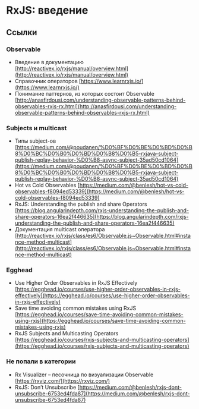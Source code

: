 # RxJS: введение

## Cсылки

### Observable
- Введение в документацию [http://reactivex.io/rxjs/manual/overview.html](http://reactivex.io/rxjs/manual/overview.html)
- Справочник операторов [https://www.learnrxjs.io/](https://www.learnrxjs.io/)
- Понимание паттернов, из которых состоит Observable [http://anasfirdousi.com/understanding-observable-patterns-behind-observables-rxjs-rx.html](http://anasfirdousi.com/understanding-observable-patterns-behind-observables-rxjs-rx.html)

### Subjects и multicast
- Типы subject-ов [https://medium.com/@poudanen/%D0%BF%D0%BE%D0%BD%D0%B8%D0%BC%D0%B0%D0%BD%D0%B8%D0%B5-rxjava-subject-publish-replay-behavior-%D0%B8-async-subject-35ad50cd1064](https://medium.com/@poudanen/%D0%BF%D0%BE%D0%BD%D0%B8%D0%BC%D0%B0%D0%BD%D0%B8%D0%B5-rxjava-subject-publish-replay-behavior-%D0%B8-async-subject-35ad50cd1064)
- Hot vs Cold Observables [https://medium.com/@benlesh/hot-vs-cold-observables-f8094ed53339](https://medium.com/@benlesh/hot-vs-cold-observables-f8094ed53339)
- RxJS: Understanding the publish and share Operators [https://blog.angularindepth.com/rxjs-understanding-the-publish-and-share-operators-16ea2f446635](https://blog.angularindepth.com/rxjs-understanding-the-publish-and-share-operators-16ea2f446635)
- Документация multicast оператора [http://reactivex.io/rxjs/class/es6/Observable.js~Observable.html#instance-method-multicast](http://reactivex.io/rxjs/class/es6/Observable.js~Observable.html#instance-method-multicast)

### Egghead

- Use Higher Order Observables in RxJS Effectively [https://egghead.io/courses/use-higher-order-observables-in-rxjs-effectively](https://egghead.io/courses/use-higher-order-observables-in-rxjs-effectively)
- Save time avoiding common mistakes using RxJS [https://egghead.io/courses/save-time-avoiding-common-mistakes-using-rxjs](https://egghead.io/courses/save-time-avoiding-common-mistakes-using-rxjs)
- RxJS Subjects and Multicasting Operators [https://egghead.io/courses/rxjs-subjects-and-multicasting-operators](https://egghead.io/courses/rxjs-subjects-and-multicasting-operators)

### Не попали в категории
- Rx Visualizer – песочница по визуализации Observable [https://rxviz.com/](https://rxviz.com/)
- RxJS: Don’t Unsubscribe [https://medium.com/@benlesh/rxjs-dont-unsubscribe-6753ed4fda87](https://medium.com/@benlesh/rxjs-dont-unsubscribe-6753ed4fda87)
